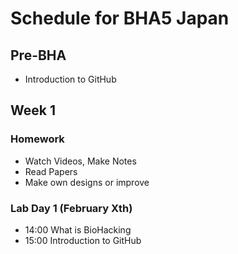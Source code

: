# Schedule for BHA5 Japan

## Pre-BHA
- Introduction to GitHub

## Week 1

### Homework
- Watch Videos, Make Notes
- Read Papers
- Make own designs or improve

### Lab Day 1 (February Xth)
- 14:00 What is BioHacking
- 15:00 Introduction to GitHub
